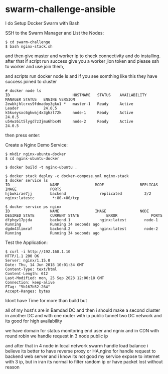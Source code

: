 # swarm-challenge-ansible


I do Setup Docker Swarm with Bash






SSH to the Swarm Manager and List the Nodes:

```
$ cd swarm-challenge
$ bash nginx-stack.sh
```

and then give master and worker ip to check connectivity and do installing.
after that if script run success give you a worker jion token and please ssh to worker and use join them,

and scripts run docker node ls and if you see somthing like this they have success joined to cluster
```
# docker node ls
ID                            HOSTNAME   STATUS    AVAILABILITY   MANAGER STATUS   ENGINE VERSION
2ewbkjhlcrxs9fdmadoy3gku1 *   master-1   Ready     Active         Leader           24.0.5
k5kueysxc6gkwaj4x3ghzl72k     node-1     Ready     Active                          24.0.5
u54wz6it5lygd7z3jmu6hbx49     node-2     Ready     Active                          24.0.5
```
then press enter:


Create a Nginx Demo Service:
```
$ mkdir nginx-ubuntu-docker
$ cd nginx-ubuntu-docker

$ docker build -t nginx-ubuntu .

```
```
$ docker stack deploy -c docker-compose.yml nginx-stack
$ docker service ls
ID                  NAME                MODE                REPLICAS            IMAGE               PORTS
hjbwkirae7jj        backend               replicated          2/2                 nginx:latestc        *:80->80/tcp

$ docker service ps nginx
ID                  NAME                IMAGE               NODE                DESIRED STATE       CURRENT STATE            ERROR               PORTS                      
dfphqv17pjda        backend.1             nginx:latest        node-1      Running             Running 34 seconds ago                       
dgdm43limraf        backend.2             nginx:latest        node-2      Running             Running 34 seconds ago                       
```

Test the Application:

```
$ curl -i http://192.168.1.10
HTTP/1.1 200 OK
Server: nginx/1.15.0
Date: Thu, 14 Jun 2018 10:01:34 GMT
Content-Type: text/html
Content-Length: 612
Last-Modified: mon, 25 Sep 2023 12:00:18 GMT
Connection: keep-alive
ETag: "5b167b52-264"
Accept-Ranges: bytes
```

Idont have Time for more than build but 

all of my host's are in Bamdad DC and then i should make a second cluster in another DC and with one router with ip public tunnel two DC network and 
its good for high availability

we have domain for status monitoring  end user and ngnix and in CDN with round robin we handle request in 3 node public ip

and after that in 4 node in local network swarm handle load balance 
i believe its better to have reverse proxy or HA,nginx for handle request to backend web server
and i know its not good my service expose to internet with 3 ip, but in iran its normal to filter random ip or have packet lost without reason

